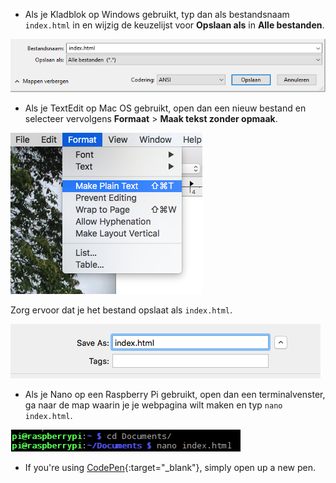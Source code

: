  -  Als je Kladblok op Windows gebruikt, typ dan als bestandsnaam `index.html` in en wijzig de keuzelijst voor **Opslaan als** in **Alle bestanden**.

  ![Sla op als HTML met Kladblok](images/save-as-html-notepad.png)

 - Als je TextEdit op Mac OS gebruikt, open dan een nieuw bestand en selecteer vervolgens **Formaat** > **Maak tekst zonder opmaak**.

  ![Mac maakt platte tekst](images/mac-make-plaintext.png)

  Zorg ervoor dat je het bestand opslaat als `index.html`.

  ![Mac opslaan als HTML](images/mac-name-file.png)

 - Als je Nano op een Raspberry Pi gebruikt, open dan een terminalvenster, ga naar de map waarin je je webpagina wilt maken en typ `nano index.html`.

  ![Nano maakt HTML](images/pi-html-nano.png)

 - If you're using [CodePen](http://codepen.io){:target="_blank"}, simply open up a new pen.
